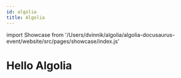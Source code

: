 ```yaml
---
id: algolia
title: Algolia
---
```


import Showcase from '/Users/dvinnik/algolia/algolia-docusaurus-event/website/src/pages/showcase/index.js'

# Hello Algolia

<Showcase />